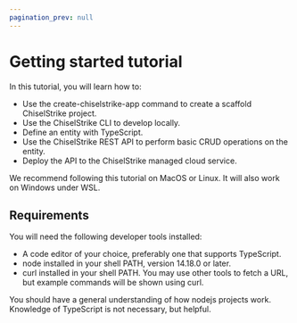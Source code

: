 ```yaml
---
pagination_prev: null
---
```


# Getting started tutorial

In this tutorial, you will learn how to:

- Use the create-chiselstrike-app command to create a scaffold ChiselStrike
  project.
- Use the ChiselStrike CLI to develop locally.
- Define an entity with TypeScript.
- Use the ChiselStrike REST API to perform basic CRUD operations on the entity.
- Deploy the API to the ChiselStrike managed cloud service.

We recommend following this tutorial on MacOS or Linux. It will also work on
Windows under WSL.

## Requirements

You will need the following developer tools installed:

- A code editor of your choice, preferably one that supports TypeScript.
- node installed in your shell PATH, version 14.18.0 or later.
- curl installed in your shell PATH. You may use other tools to fetch a URL, but
  example commands will be shown using curl.

You should have a general understanding of how nodejs projects work. Knowledge
of TypeScript is not necessary, but helpful.
